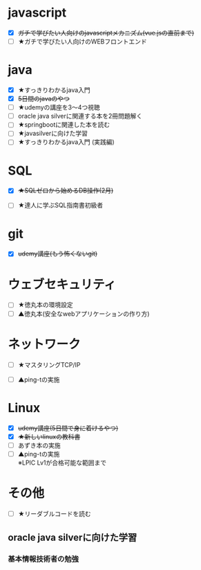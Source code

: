 # javascript
- [x] ~~ガチで学びたい人向けのjavascriptメカニズム(vue.jsの直前まで)~~
- [ ] ★ガチで学びたい人向けのWEBフロントエンド  

# java
- [x] ★すっきりわかるjava入門
- [x] ~~5日間のjavaのやつ~~
- [ ] ★udemyの講座を3～4つ視聴
- [ ] oracle java silverに関連する本を2冊問題解く
- [ ] ★springbootに関連した本を読む
- [ ] ★javasilverに向けた学習
- [ ] ★すっきりわかるjava入門 (実践編)

# SQL
- [x] ~~★SQLゼロから始めるDB操作(2月)~~
- [ ] ★達人に学ぶSQL指南書初級者


# git
- [x] ~~udemy講座(もう怖くないgit)~~

# ウェブセキュリティ
- [ ] ★徳丸本の環境設定
- [ ] ▲徳丸本(安全なwebアプリケーションの作り方)

# ネットワーク
- [ ] ★マスタリングTCP/IP
- [ ] ▲ping-tの実施  


# Linux
- [x] ~~udemy講座(5日間で身に着けるやつ)~~
- [x] ~~★新しいlinuxの教科書~~
- [ ] あずき本の実施
- [ ] ▲ping-tの実施  
       ※LPIC Lv1が合格可能な範囲まで

# その他
- [ ] ★リーダブルコードを読む  

## oracle java silverに向けた学習



### 基本情報技術者の勉強

